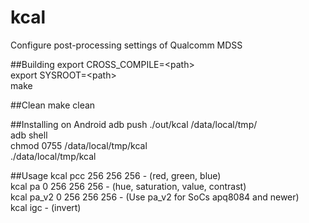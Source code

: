 # kcal
Configure post-processing settings of Qualcomm MDSS

##Building
export CROSS_COMPILE=\<path\>  
export SYSROOT=\<path\>  
make  

##Clean
make clean  

##Installing on Android
adb push ./out/kcal /data/local/tmp/  
adb shell  
chmod 0755 /data/local/tmp/kcal  
./data/local/tmp/kcal  

##Usage
kcal pcc 256 256 256 - (red, green, blue)  
kcal pa 0 256 256 256 - (hue, saturation, value, contrast)  
kcal pa_v2 0 256 256 256 - (Use pa_v2 for SoCs apq8084 and newer)  
kcal igc  - (invert)
